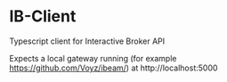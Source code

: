 # IB-Client

Typescript client for Interactive Broker API

Expects a local gateway running (for example https://github.com/Voyz/ibeam/) at http://localhost:5000